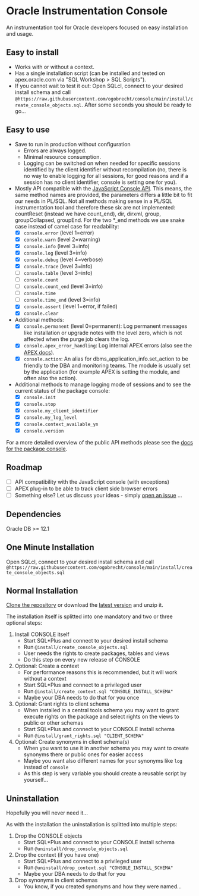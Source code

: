 # Oracle Instrumentation Console

An instrumentation tool for Oracle developers focused on easy installation and
usage.

## Easy to install

- Works with or without a context.
- Has a single installation script (can be installed and tested on
  apex.oracle.com via "SQL Workshop > SQL Scripts").
- If you cannot wait to test it out: Open SQLcl, connect to your desired install
    schema and call
    `@https://raw.githubusercontent.com/ogobrecht/console/main/install/create_console_objects.sql`.
    After some seconds you should be ready to go...

## Easy to use

- Save to run in production without configuration
  - Errors are always logged.
  - Minimal resource consumption.
  - Logging can be switched on when needed for specific sessions identified by
    the client identifier without recompilation (no, there is no way to enable
    logging for all sessions, for good reasons and if a session has no client
    identifier, console is setting one for you).
- Mostly API compatible with the [JavaScript Console
  API](https://developers.google.com/web/tools/chrome-devtools/console/api).
  This means, the same method names are provided, the parameters differs a
  little bit to fit our needs in PL/SQL. Not all methods making sense in a
  PL/SQL instrumentation tool and therefore these six are not implemented:
  countReset (instead we have count_end), dir, dirxml, group, groupCollapsed,
  groupEnd. For the two \*_end methods we use snake case instead of camel case
  for readability:
  - [X] `console.error` (level 1=error)
  - [X] `console.warn` (level 2=warning)
  - [X] `console.info` (level 3=info)
  - [X] `console.log` (level 3=info)
  - [X] `console.debug` (level 4=verbose)
  - [X] `console.trace` (level 3=info)
  - [ ] `console.table` (level 3=info)
  - [ ] `console.count`
  - [ ] `console.count_end` (level 3=info)
  - [ ] `console.time`
  - [ ] `console.time_end` (level 3=info)
  - [X] `console.assert` (level 1=error, if failed)
  - [X] `console.clear`
- Additional methods:
  - [X] `console.permanent` (level 0=permanent): Log permanent messages like
    installation or upgrade notes with the level zero, which is not affected
    when the purge job clears the log.
  - [X] `console.apex_error_handling`: Log internal APEX errors (also see the
    [APEX
    docs](https://docs.oracle.com/en/database/oracle/application-express/20.2/aeapi/Example-of-an-Error-Handling-Function.html#GUID-2CD75881-1A59-4787-B04B-9AAEC14E1A82)).
  - [X] `console.action`: An alias for dbms_application_info.set_action to be
    friendly to the DBA and monitoring teams. The module is usually set by the
    application (for example APEX is setting the module, and often also the
    action).
- Additional methods to manage logging mode of sessions and to see the current
  status of the package console:
  - [X] `console.init`
  - [X] `console.stop`
  - [X] `console.my_client_identifier`
  - [X] `console.my_log_level`
  - [X] `console.context_available_yn`
  - [X] `console.version`

For a more detailed overview of the public API methods please see the [docs for the package console](docs/console.md).

## Roadmap

- [ ] API compatibility with the JavaScript console (with exceptions)
- [ ] APEX plug-in to be able to track client side browser errors
- [ ] Something else? Let us discuss your ideas - simply [open an issue](https://github.com/ogobrecht/console/issues/new) ...

## Dependencies

Oracle DB >= 12.1

## One Minute Installation

Open SQLcl, connect to your desired install schema and call
`@https://raw.githubusercontent.com/ogobrecht/console/main/install/create_console_objects.sql`

## Normal Installation

[Clone the repository](https://github.com/ogobrecht/console) or download the
[latest
version](https://github.com/ogobrecht/oracle-instrumentation-console/releases/latest)
and unzip it.

The installation itself is splitted into one mandatory and two or three optional
steps:

1. Install CONSOLE itself
    - Start SQL*Plus and connect to your desired install schema
    - Run `@install/create_console_objects.sql`
    - User needs the rights to create packages, tables and views
    - Do this step on every new release of CONSOLE
2. Optional: Create a context
    - For performance reasons this is recommended, but it will work without a context
    - Start SQL*Plus and connect to a privileged user
    - Run `@install/create_context.sql "CONSOLE_INSTALL_SCHEMA"`
    - Maybe your DBA needs to do that for you once
3. Optional: Grant rights to client schema
    - When installed in a central tools schema you may want to grant execute
      rights on the package and select rights on the views to public or other
      schemas
    - Start SQL*Plus and connect to your CONSOLE install schema
    - Run `@install/grant_rights.sql "CLIENT_SCHEMA"`
4. Optional: Create synonyms in client schema(s)
    - When you want to use it in another schema you may want to create synonyms
      there or public ones for easier access
    - Maybe you want also different names for your synonyms like `log` instead
      of `console`
    - As this step is very variable you should create a reusable script by
      yourself...

## Uninstallation

Hopefully you will never need it...

As with the installation the uninstallation is splitted into multiple steps:

1. Drop the CONSOLE objects
    - Start SQL*Plus and connect to your CONSOLE install schema
    - Run `@uninstall/drop_console_objects.sql`
2. Drop the context (if you have one)
    - Start SQL*Plus and connect to a privileged user
    - Run `@uninstall/drop_context.sql "CONSOLE_INSTALL_SCHEMA"`
    - Maybe your DBA needs to do that for you
3. Drop synonyms in client schemas
    - You know, if you created synonyms and how they were named...
